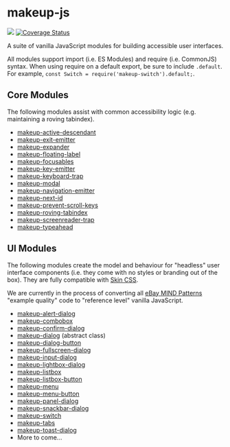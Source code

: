 # makeup-js

<a href="https://travis-ci.com/makeup/makeup-js.svg?branch=master"><img src="https://travis-ci.com/makeup/makeup-js.svg?branch=master" /></a> <a href='https://coveralls.io/github/makeup/makeup-js?branch=master'><img src='https://coveralls.io/repos/github/makeup/makeup-js/badge.svg?branch=master' alt='Coverage Status' /></a>

A suite of vanilla JavaScript modules for building accessible user interfaces.

All modules support import (i.e. ES Modules) and require (i.e. CommonJS) syntax. When using require on a default export, be sure to include `.default`. For example, `const Switch = require('makeup-switch').default;`.

## Core Modules

The following modules assist with common accessibility logic (e.g. maintaining a roving tabindex).

- [makeup-active-descendant](packages/makeup-active-descendant)
- [makeup-exit-emitter](packages/makeup-exit-emitter)
- [makeup-expander](packages/makeup-expander)
- [makeup-floating-label](packages/makeup-floating-label)
- [makeup-focusables](packages/makeup-focusables)
- [makeup-key-emitter](packages/makeup-key-emitter)
- [makeup-keyboard-trap](packages/makeup-keyboard-trap)
- [makeup-modal](packages/makeup-modal)
- [makeup-navigation-emitter](packages/makeup-navigation-emitter)
- [makeup-next-id](packages/makeup-next-id)
- [makeup-prevent-scroll-keys](packages/makeup-prevent-scroll-keys)
- [makeup-roving-tabindex](packages/makeup-roving-tabindex)
- [makeup-screenreader-trap](packages/makeup-screenreader-trap)
- [makeup-typeahead](packages/makeup-typeahead)

## UI Modules

The following modules create the model and behaviour for "headless" user interface components (i.e. they come with no styles or branding out of the box). They are fully compatible with [Skin CSS](https://github.com/eBay/skin).

We are currently in the process of converting all [eBay MIND Patterns](https://ebay.github.io/mindpatterns/index.html) "example quality" code to "reference level" vanilla JavaScript.

- [makeup-alert-dialog](packages/makeup-alert-dialog)
- [makeup-combobox](packages/makeup-combobox)
- [makeup-confirm-dialog](packages/makeup-confirm-dialog)
- [makeup-dialog](packages/makeup-dialog) (abstract class)
- [makeup-dialog-button](packages/makeup-dialog-button)
- [makeup-fullscreen-dialog](packages/makeup-fullscreen-dialog)
- [makeup-input-dialog](packages/makeup-input-dialog)
- [makeup-lightbox-dialog](packages/makeup-lightbox-dialog)
- [makeup-listbox](packages/makeup-listbox)
- [makeup-listbox-button](packages/makeup-listbox-button)
- [makeup-menu](packages/makeup-menu)
- [makeup-menu-button](packages/makeup-menu-button)
- [makeup-panel-dialog](packages/makeup-panel-dialog)
- [makeup-snackbar-dialog](packages/makeup-snackbar-dialog)
- [makeup-switch](packages/makeup-switch)
- [makeup-tabs](packages/makeup-tabs)
- [makeup-toast-dialog](packages/makeup-toast-dialog)
- More to come...
